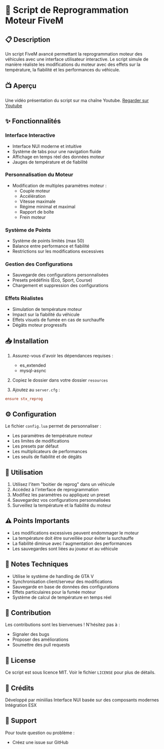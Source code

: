 
# 🚗 Script de Reprogrammation Moteur FiveM

## 📋 Description
Un script FiveM avancé permettant la reprogrammation moteur des véhicules avec une interface utilisateur interactive. Le script simule de manière réaliste les modifications du moteur avec des effets sur la température, la fiabilité et les performances du véhicule.

## 📺 Aperçu
Une vidéo présentation du script sur ma chaîne Youtube.
[Regarder sur Youtube](https://youtu.be/z5v_-WWEmcQ)

## ✨ Fonctionnalités

### Interface Interactive
- Interface NUI moderne et intuitive
- Système de tabs pour une navigation fluide
- Affichage en temps réel des données moteur
- Jauges de température et de fiabilité

### Personnalisation du Moteur
- Modification de multiples paramètres moteur :
  - Couple moteur
  - Accélération
  - Vitesse maximale
  - Régime minimal et maximal
  - Rapport de boîte
  - Frein moteur

### Système de Points
- Système de points limités (max 50)
- Balance entre performance et fiabilité
- Restrictions sur les modifications excessives

### Gestion des Configurations
- Sauvegarde des configurations personnalisées
- Presets prédéfinis (Éco, Sport, Course)
- Chargement et suppression des configurations

### Effets Réalistes
- Simulation de température moteur
- Impact sur la fiabilité du véhicule
- Effets visuels de fumée en cas de surchauffe
- Dégâts moteur progressifs

## 📥 Installation

1. Assurez-vous d'avoir les dépendances requises :
   - es_extended
   - mysql-async

2. Copiez le dossier dans votre dossier `resources`

3. Ajoutez au `server.cfg` :
```cfg
ensure stx_reprog
```

## ⚙️ Configuration

Le fichier `config.lua` permet de personnaliser :
- Les paramètres de température moteur
- Les limites de modifications
- Les presets par défaut
- Les multiplicateurs de performances
- Les seuils de fiabilité et de dégâts

## 🔧 Utilisation

1. Utilisez l'item "boitier de reprog" dans un véhicule
2. Accédez à l'interface de reprogrammation
3. Modifiez les paramètres ou appliquez un preset
4. Sauvegardez vos configurations personnalisées
5. Surveillez la température et la fiabilité du moteur

## ⚠️ Points Importants

- Les modifications excessives peuvent endommager le moteur
- La température doit être surveillée pour éviter la surchauffe
- La fiabilité diminue avec l'augmentation des performances
- Les sauvegardes sont liées au joueur et au véhicule

## 📝 Notes Techniques

- Utilise le système de handling de GTA V
- Synchronisation client/serveur des modifications
- Sauvegarde en base de données des configurations
- Effets particulaires pour la fumée moteur
- Système de calcul de température en temps réel

## 🤝 Contribution

Les contributions sont les bienvenues ! N'hésitez pas à :
- Signaler des bugs
- Proposer des améliorations
- Soumettre des pull requests

## 📜 License

Ce script est sous licence MIT. Voir le fichier `LICENSE` pour plus de détails.

## 🙏 Crédits

Développé par miniilias
Interface NUI basée sur des composants modernes
Intégration ESX

## 🔧 Support

Pour toute question ou problème :
- Créez une issue sur GitHub
